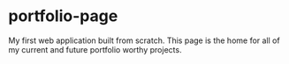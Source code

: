 # portfolio-page
My first web application built from scratch. This page is the home for all of my current and future portfolio worthy projects.
